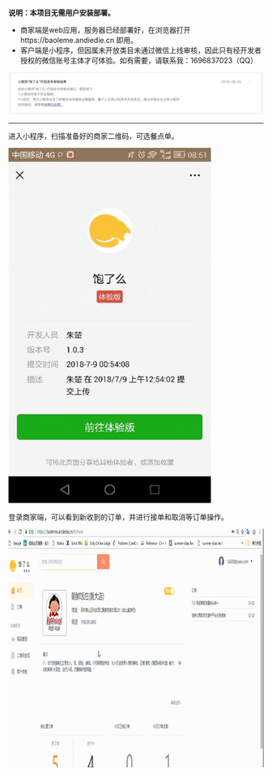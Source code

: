 **说明：本项目无需用户安装部署。**

- 商家端是web应用，服务器已经部署好，在浏览器打开https://baoleme.andiedie.cn 即用。
- 客户端是小程序，但因属未开放类目未通过微信上线审核，因此只有经开发者授权的微信账号主体才可体验。如有需要，请联系我：1696837023（QQ）

![审核](../image/审核不通过.png)

---

进入小程序，扫描准备好的商家二维码，可选餐点单。

<img height=700 width=400 src="../image/小程序.gif"/>

登录商家端，可以看到新收到的订单，并进行接单和取消等订单操作。

<img height=470 width=1000 src="../image/商家端.gif"/>